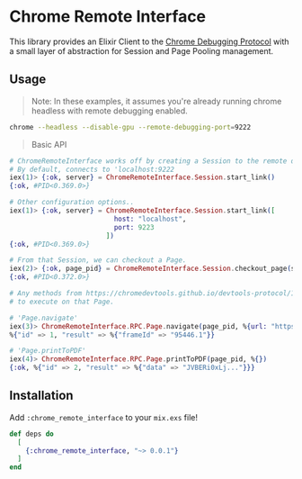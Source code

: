 # Chrome Remote Interface

This library provides an Elixir Client to the [Chrome Debugging Protocol](https://chromedevtools.github.io/devtools-protocol/) with
a small layer of abstraction for Session and Page Pooling management.

## Usage

> Note: In these examples, it assumes you're already running chrome headless with remote debugging enabled.

```bash
chrome --headless --disable-gpu --remote-debugging-port=9222
```

> Basic API

```elixir
# ChromeRemoteInterface works off by creating a Session to the remote debugging port.
# By default, connects to 'localhost:9222
iex(1)> {:ok, server} = ChromeRemoteInterface.Session.start_link()
{:ok, #PID<0.369.0>}

# Other configuration options..
iex(1)> {:ok, server} = ChromeRemoteInterface.Session.start_link([
                          host: "localhost",
                          port: 9223
                        ])
{:ok, #PID<0.369.0>}

# From that Session, we can checkout a Page.
iex(2)> {:ok, page_pid} = ChromeRemoteInterface.Session.checkout_page(server)
{:ok, #PID<0.372.0>}

# Any methods from https://chromedevtools.github.io/devtools-protocol/1-2/ should be available
# to execute on that Page.

# 'Page.navigate'
iex(3)> ChromeRemoteInterface.RPC.Page.navigate(page_pid, %{url: "https://google.com"})
%{"id" => 1, "result" => %{"frameId" => "95446.1"}}

# 'Page.printToPDF'
iex(4)> ChromeRemoteInterface.RPC.Page.printToPDF(page_pid, %{})
{:ok, %{"id" => 2, "result" => %{"data" => "JVBERi0xLj..."}}}
```

## Installation

Add `:chrome_remote_interface` to your `mix.exs` file!

```elixir
def deps do
  [
    {:chrome_remote_interface, "~> 0.0.1"}
  ]
end
```
